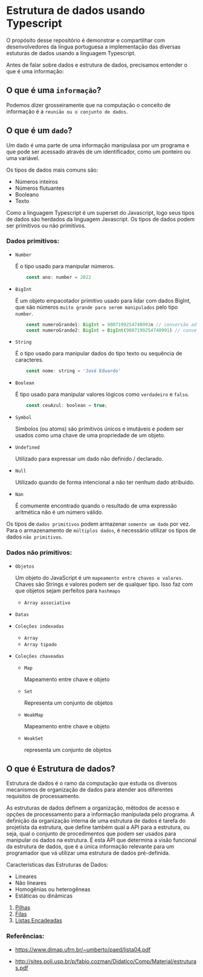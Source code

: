 # Estrutura de dados usando Typescript

O propósito desse repositório é demonstrar e compartilhar com desenvolvedores da língua portuguesa a implementação das diversas estuturas de dados usando a linguagem Typescript.

Antes de falar sobre dados e estrutura de dados, precisamos entender o que é uma informação:

## O que é uma `informação`?

Podemos dizer grosseiramente que na computação o conceito de informação é a `reunião ou o conjunto de dados`.

## O que é um `dado`?

Um dado é uma parte de uma informação manipulasa por um programa e que pode ser acessado através de um identificador, como um ponteiro ou uma variável.

Os tipos de dados mais comuns são:

- Números inteiros
- Números flutuantes
- Booleano
- Texto

Como a linguagem Typescript é um superset do Javascript, logo seus tipos de dados são herdados da linguagem Javascript. Os tipos de dados podem ser primitivos ou não primitivos.

### Dados primitivos:

- `Number`

    É o tipo usado para manipular números.

    ```javascript
        const ano: number = 2022
    ```

- `BigInt`

    É um objeto empacotador primitivo usado para lidar com dados BigInt, que são números `muito grande para serem manipulados` pelo tipo `number`.

    ```javascript
        const numeroGrande1: BigInt = 9007199254740991n // conversão adicionando `n` no final do número
        const numeroGrande2: BigInt = BigInt(9007199254740991) // conversão usando o empacotador BigInt()
    ```
    
- `String`

    É o tipo usado para manipular dados do tipo texto ou sequência de caracteres.

    ```javascript
        const nome: string = 'José Eduardo'
    ```

- `Boolean`

    É tipo usado para manipular valores lógicos como `verdadeiro` e `falso`.

    ```javascript
        const ceuAzul: boolean = true;
    ```

- `Symbol`

    Símbolos (ou atoms) são primitivos únicos e imutáveis e podem ser usados como uma chave de uma propriedade de um objeto.

- `Undefined`

    Utilizado para expressar um dado não definido / declarado.

- `Null`

    Utilizado quando de forma intencional a não ter nenhum dado atribuido.

- `Nan`

    É comumente encontrado quando o resultado de uma expressão aritmética não é um número válido.

Os tipos de `dados primitivos` podem armazenar `somente um dado` por vez. Para o armazenamento de `múltiplos dados`, é necessário utilizar os tipos de dados `não primitivos`.

### Dados não primitivos:

- `Objetos`
    
    Um objeto do JavaScript é um `mapeamento entre chaves e valores`. Chaves são Strings e valores podem ser de qualquer tipo. Isso faz com que objetos sejam perfeitos para `hashmaps`
    
    - `Array associativo`

- `Datas`

- `Coleções indexadas`
    - `Array`
    - `Array tipado`


- `Coleções chaveadas`
    - `Map`
    
        Mapeamento entre chave e objeto

    - `Set`

        Representa um conjunto de objetos

    - `WeakMap`

        Mapeamento entre chave e objeto

    - `WeakSet`

        representa um conjunto de objetos

## O que é Estrutura de dados?

Estrutura de dados é o ramo da computação que estuda os diversos mecanismos de organização de dados para atender aos diferentes requisitos de processamento.

As estruturas de dados definem a organização, métodos de acesso e opções de processamento para a informação manipulada pelo programa. A definição da organização interna de uma estrutura de dados é tarefa do projetista da estrutura, que define também qual a API para a estrutura, ou seja, qual o conjunto de procedimentos que podem ser usados para manipular os dados na estrutura. É esta API que determina a visão funcional da estrutura de dados, que é a única informação relevante para um programador que vá utilizar uma estrutura de dados pré-definida.


Características das Estruturas de Dados:

- Lineares
- Não lineares
- Homogênias ou heterogêneas
- Estáticas ou dinâmicas

1. [Pilhas](/src/Pilhas)
2. [Filas](/src/Filas)
3. [Listas Encadeadas](/src/ListasEncadeadas)


### Referências:

- https://www.dimap.ufrn.br/~umberto/paed/lista04.pdf

- http://sites.poli.usp.br/p/fabio.cozman/Didatico/Comp/Material/estruturas.pdf
